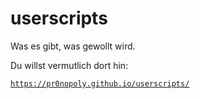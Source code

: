 # userscripts
Was es gibt, was gewollt wird.

Du willst vermutlich dort hin:

[`https://pr0nopoly.github.io/userscripts/`](https://pr0nopoly.github.io/userscripts/)

